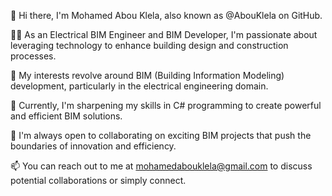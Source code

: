 👋 Hi there, I'm Mohamed Abou Klela, also known as @AbouKlela on GitHub.

👨‍💻 As an Electrical BIM Engineer and BIM Developer, I'm passionate about leveraging technology to enhance building design and construction processes.

🔌 My interests revolve around BIM (Building Information Modeling) development, particularly in the electrical engineering domain.

🌱 Currently, I'm sharpening my skills in C# programming to create powerful and efficient BIM solutions.

🤝 I'm always open to collaborating on exciting BIM projects that push the boundaries of innovation and efficiency.

📫 You can reach out to me at mohamedabouklela@gmail.com to discuss potential collaborations or simply connect.

<!---
AbouKlela/AbouKlela is a ✨ special ✨ repository because its `README.md` (this file) appears on your GitHub profile.
You can click the Preview link to take a look at your changes.
--->
